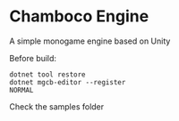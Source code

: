 # Chamboco Engine
A simple monogame engine based on Unity


Before build:
```
dotnet tool restore
dotnet mgcb-editor --register                                                                                                                                                                                                NORMAL
```

Check the samples folder
